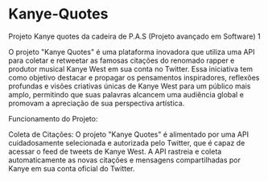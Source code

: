 # Kanye-Quotes
Projeto Kanye quotes da cadeira de P.A.S (Projeto avançado em Software) 1

O projeto "Kanye Quotes" é uma plataforma inovadora que utiliza uma API para coletar e retweetar as famosas citações do renomado rapper e produtor musical Kanye West em sua conta no Twitter. Essa iniciativa tem como objetivo destacar e propagar os pensamentos inspiradores, reflexões profundas e visões criativas únicas de Kanye West para um público mais amplo, permitindo que suas palavras alcancem uma audiência global e promovam a apreciação de sua perspectiva artística.

Funcionamento do Projeto:

Coleta de Citações: O projeto "Kanye Quotes" é alimentado por uma API cuidadosamente selecionada e autorizada pelo Twitter, que é capaz de acessar o feed de tweets de Kanye West. A API rastreia e coleta automaticamente as novas citações e mensagens compartilhadas por Kanye em sua conta oficial do Twitter.
